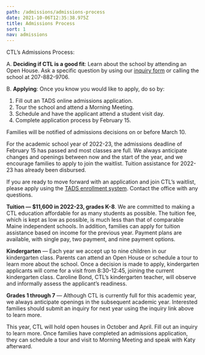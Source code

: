 ```yaml
---
path: /admissions/admissions-process
date: 2021-10-06T12:35:38.975Z
title: Admissions Process
sort: 1
nav: admissions
---
```

CTL’s Admissions Process:

A. **Deciding if CTL is a good fit**: Learn about the school by attending an Open House. Ask a specific question by using our [inquiry form](http://c-t-l.org/contact-us/) or calling the school at 207-882-9706. 

B. **Applying**: Once you know you would like to apply, do so by:

1. Fill out an TADS online admissions application.
2. Tour the school and attend a Morning Meeting. 
3. Schedule and have the applicant attend a student visit day.
4. Complete application process by February 15. 

Families will be notified of admissions decisions on or before March 10. 

For the academic school year of 2022-23, the admissions deadline of February 15 has passed and most classes are full. We always anticipate changes and openings between now and the start of the year, and we encourage families to apply to join the waitlist. Tuition assistance for 2022-23 has already been disbursed.

If you are ready to move forward with an application and join CTL’s waitlist, please apply using the [TADS enrollment system](https://mytads.com/a/ctl). Contact the office with any questions.

**Tuition — $11,600 in 2022-23, grades K-8**. We are committed to making a CTL education affordable for as many students as possible. The tuition fee, which is kept as low as possible, is much less than that of comparable Maine independent schools. In addition, families can apply for tuition assistance based on income for the previous year. Payment plans are available, with single pay, two payment, and nine payment options. 

**Kindergarten** — Each year we accept up to nine children in our kindergarten class. Parents can attend an Open House or schedule a tour to learn more about the school. Once a decision is made to apply, kindergarten applicants will come for a visit from 8:30-12:45, joining the current kindergarten class. Caroline Bond, CTL’s kindergarten teacher, will observe and informally assess the applicant’s readiness. 

**Grades 1 through 7** — Although CTL is currently full for this academic year, we always anticipate openings in the subsequent academic year. Interested families should submit an inquiry for next year using the inquiry link above to learn more. 

This year, CTL will hold open houses in October and April. Fill out an inquiry to learn more. Once families have completed an admissions application, they can schedule a tour and visit to Morning Meeting and speak with Katy afterward.